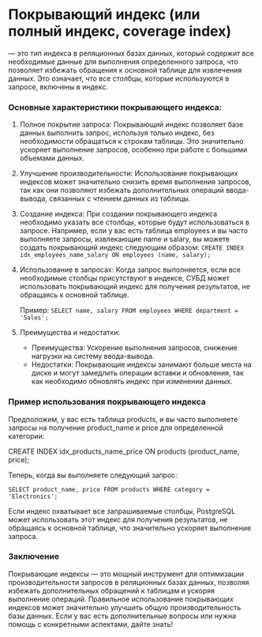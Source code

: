 # Покрывающий индекс (или полный индекс, coverage index)

— это тип индекса в реляционных базах данных, который содержит все необходимые данные для выполнения определенного запроса, что позволяет избежать обращения к основной таблице для извлечения данных. Это означает, что все столбцы, которые используются в запросе, включены в индекс.

### Основные характеристики покрывающего индекса:

1. Полное покрытие запроса: Покрывающий индекс позволяет базе данных выполнить запрос, используя только индекс, без необходимости обращаться к строкам таблицы. Это значительно ускоряет выполнение запросов, особенно при работе с большими объемами данных.

2. Улучшение производительности: Использование покрывающих индексов может значительно снизить время выполнения запросов, так как они позволяют избежать дополнительных операций ввода-вывода, связанных с чтением данных из таблицы.

3. Создание индекса: При создании покрывающего индекса необходимо указать все столбцы, которые будут использоваться в запросе. Например, если у вас есть таблица employees и вы часто выполняете запросы, извлекающие name и salary, вы можете создать покрывающий индекс следующим образом:
   `CREATE INDEX idx_employees_name_salary ON employees (name, salary);`


4. Использование в запросах: Когда запрос выполняется, если все необходимые столбцы присутствуют в индексе, СУБД может использовать покрывающий индекс для получения результатов, не обращаясь к основной таблице.

   Пример:
   `SELECT name, salary FROM employees WHERE department = 'Sales';`


5. Преимущества и недостатки:
    - Преимущества: Ускорение выполнения запросов, снижение нагрузки на систему ввода-вывода.
    - Недостатки: Покрывающие индексы занимают больше места на диске и могут замедлить операции вставки и обновления, так как необходимо обновлять индекс при изменении данных.

### Пример использования покрывающего индекса

Предположим, у вас есть таблица products, и вы часто выполняете запросы на получение product_name и price для определенной категории:

CREATE INDEX idx_products_name_price ON products (product_name, price);


Теперь, когда вы выполняете следующий запрос:

`SELECT product_name, price FROM products WHERE category = 'Electronics';
`

Если индекс охватывает все запрашиваемые столбцы, PostgreSQL может использовать этот индекс для получения результатов, не обращаясь к основной таблице, что значительно ускоряет выполнение запроса.

### Заключение

Покрывающие индексы — это мощный инструмент для оптимизации производительности запросов в реляционных базах данных, позволяя избежать дополнительных обращений к таблицам и ускоряя выполнение операций. Правильное использование покрывающих индексов может значительно улучшить общую производительность базы данных. Если у вас есть дополнительные вопросы или нужна помощь с конкретными аспектами, дайте знать!
